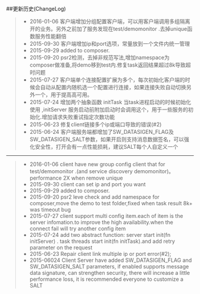 ##更新历史(ChangeLog)
> * 2016-01-06 客户端增加分组配置客户端，可以用客户端调用多组隔离开的业务。另外之前加了服务发现在test/demomonitor .去掉unique函数服务性能翻倍
> * 2015-09-30 客户端增加ip和port选项，常量放到一个文件内统一管理
> * 2015-09-29 added to composer.
> * 2015-09-20 psr2检测，去掉非规范写法,增加namespace为composer做准备,将demo移到test内.修复task返回结果超过8k导致超时问题
> * 2015-07-27 客户端单个连接配置扩展为多个，每次初始化客户端的时候会自动从配置内随机选一个配置进行连接，如果连接失败自动切换另外一个，用于提高高可用。
> * 2015-07-24 增加两个抽象函数 initTask 当task进程启动的时候初始化使用 ,initServer 服务启动前附加启动时会调用这个，用于一些服务的初始化.增加请求失败重试指定次数功能
> * 2015-06-23 修复client链接多个ip或端口导致的错误(#2)
> * 2015-06-24 客户端服务端都增加了SW_DATASIGEN_FLAG及SW_DATASIGEN_SALT参数，如果开启则支持消息数据签名，可以强化安全性，打开会有一点性能损耗，建议SALT每个人自定义一个

----------
> * 2016-01-06 client have new group config client that for test/demomonitor .(and service discovery demomonitor)。performance 2X when remove unique
> * 2015-09-30 client can set ip and port you want
> * 2015-09-29 added to composer.
> * 2015-09-20 psr2 leve check and add namespace for composer,move the demo to test folder,fixed when task result 8k+ was timeout bug
> * 2015-07-27 client support multi config item.each of item is the server infomation.to improve the high availability.when the connect fail will try another config item
> * 2015-07-24 add two abstract function: server start init(fn initServer) . task threads start init(fn initTask).and add retry parameter on the request
> * 2015-06-23 Repair client link multiple ip or port error(#2);
> * 2015-06024 Client Server have added SW_DATASIGEN_FLAG and SW_DATASIGEN_SALT parameters, if enabled supports message data signature, can strengthen security, there will increase a little performance loss, it is recommended everyone to customize a SALT

